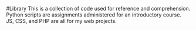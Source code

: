 #Library
This is a collection of code used for reference and comprehension.<br>
Python scripts are assignments administered for an introductory course.<br>
JS, CSS, and PHP are all for my web projects.